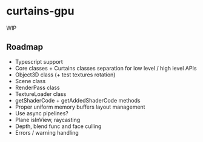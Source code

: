 # curtains-gpu

WIP

## Roadmap

- Typescript support
- Core classes + Curtains classes separation for low level / high level APIs
- Object3D class (+ test textures rotation)
- Scene class
- RenderPass class
- TextureLoader class
- getShaderCode + getAddedShaderCode methods
- Proper uniform memory buffers layout management
- Use async pipelines?
- Plane isInView, raycasting
- Depth, blend func and face culling
- Errors / warning handling
